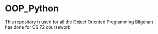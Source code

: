 # OOP_Python
This repository is used for all the Object Oriented Programming Bilgehan has done for CS172 coursework
